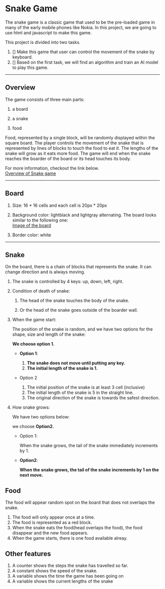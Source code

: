 
# Snake Game
   The snake game is a classic game that used to be the pre-loaded game in many of the early mobile phones like Nokia. In this project, we are going to use html and javascript to make this game. 
   
   This project is divided into two tasks. 
   
   1. [] Make this game that user can control the movement of the snake by keyboard.
   2. [] Based on the first task, we will find an algorithm and train an AI model to play this game.

___

## Overview
  The game consists of three main parts: 

   1. a board 

   2. a snake 

   3. food


  Food, represented by a single block, will be randomly displayed within the square board. The player controls the movement of the snake that is represented by lines of blocks to touch the food to eat it. The lengths of the snake will grow as it eats more food. The game will end when the snake reaches the boarder of the board or its head touches its body. 
   
   For more information, checkout the link below.  
   [Overview of Snake game](https://www.cs.ubc.ca/~acton/techTrek/Snake/SnakeWorksheet.pdf)
___

## Board 

  1. Size: 16 * 16 cells and each    cell is 20px * 20px
  2.  Background color: lightblack and lightgray alternating. The board looks similar to the following one:                                   
  [Image of the board](https://www.google.com/url?sa=i&url=https%3A%2F%2Fgeekrodion.medium.com%2Fsnake-game-with-rust-javascript-and-webassembly-part-5-7c114ce4583a&psig=AOvVaw0bCn6bzZx4rE8p_cua_wUA&ust=1621575396104000&source=images&cd=vfe&ved=0CAIQjRxqFwoTCIjxmJ7F1_ACFQAAAAAdAAAAABAM)
  
  3.  Border color: white

___
## Snake
On the board, there is a chain of blocks that represents the snake. It can change direction and is always moving.

   1. The snake is controlled by 4 keys: up, down, left, right.
   2. Condition of death of snake: 
      
      1. The head of the snake touches the body of the snake.
    
      2. Or the head of the snake goes outside of the boarder wall.

  3.  When the game start: 
      
      The position of the snake is random, and we have two options for the shape, size and length of the snake: 
      
        **We choose option 1.**
      
        
      * **Option 1**: 
        
        1. **The snake does not move until putting any key.**
        2. **The initial length of the snake is 1.**
      
      * Option 2
        
        1. The initial position of the snake is at least 3 cell (inclusive) 
        2. The initial length of the snake is 5 in the straight line. 
        3.  The original direction of the snake is towards the safest direction.
  
  4.  How snake grows: 
    
      We have two options below: 
        
        we choose **Option2.**

      * Option 1:
         
         When the snake grows, the tail of the snake immediately increments by 1.

      * **Option2**:

         **When the snake grows, the tail of the snake increments by 1 on the next move.**

        


## Food
The food will appear random spot on the board that does not overlaps the snake.
      
   1. The food will only appear once at a time.
   2. The food is represented as a red block.
   3. When the snake eats the food(head overlaps the food), the food disappear and the new food appears. 
   4. When the game starts, there is one food available alreay.


## Other features

  1.  A counter shows the steps the snake has travelled so far. 
  2. A constant shows the speed of the snake.
  3. A variable shows the time the game has been going on 
  4. A variable shows the current lengths of the snake



